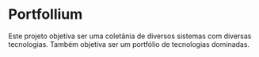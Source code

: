 Portfollium
===========
Este projeto objetiva ser uma coletânia de diversos sistemas com diversas tecnologias.
Também objetiva ser um portfólio de tecnologias dominadas.

